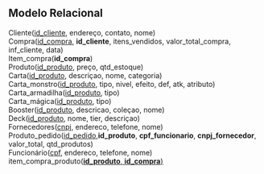 ## Modelo Relacional

Cliente(<ins>id_cliente</ins>, endereço, contato, nome)<br>
Compra(<ins>id_compra</ins>, **id_cliente**, itens_vendidos, valor_total_compra, inf_cliente, data)<br>
Item_compra(**id_compra**)<br>
Produto(<ins>id_produto</ins>, preço, qtd_estoque)<br>
Carta(<ins>id_produto</ins>, descriçao, nome, categoria)<br>
Carta_monstro(<ins>id_produto</ins>, tipo, nivel, efeito, def, atk, atributo)<br>
Carta_armadilha(<ins>id_produto</ins>, tipo)<br>
Carta_mágica(<ins>id_produto</ins>, tipo)<br>
Booster(<ins>id_produto</ins>, descricao, coleçao, nome)<br>
Deck(<ins>id_produto</ins>, nome, tier, descriçao)<br>
Fornecedores(<ins>cnpj</ins>, endereco, telefone, nome)<br>
Produto_pedido(<ins>id_pedido</ins>,**id_produto**, **cpf_funcionario**, **cnpj_fornecedor**, valor_total, qtd_produtos)<br>
Funcionário(<ins>cpf</ins>, endereco, telefone, nome)<br>
item_compra_produto(<ins>**id_produto**<ins>, <ins>**id_compra**<ins>)
